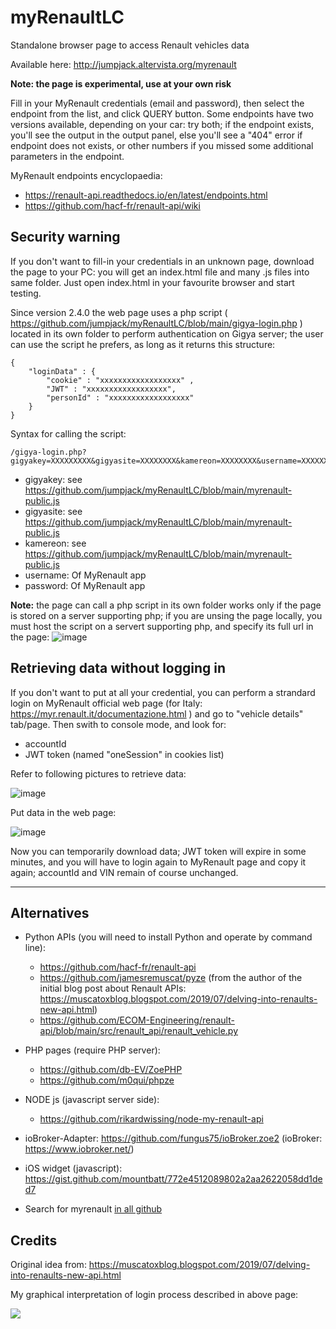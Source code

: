 # myRenaultLC
 Standalone browser page to access Renault vehicles data
 
Available here: http://jumpjack.altervista.org/myrenault
 
 **Note: the page is experimental, use at your own risk**

Fill in your MyRenault credentials (email and password), then select the endpoint from the list, and click QUERY button. Some endpoints have two versions available, depending on your car: try both; if the endpoint exists, you'll see the output in the output panel, else you'll see a "404" error if endpoint does not exists, or other numbers if you missed some additional parameters in the endpoint.

MyRenault endpoints encyclopaedia:

 - https://renault-api.readthedocs.io/en/latest/endpoints.html
 - https://github.com/hacf-fr/renault-api/wiki

Security warning
----------------

If you don't want to fill-in your credentials in an unknown page, download the page to your PC: you will get an index.html file and many .js files into same folder. Just open index.html in your favourite browser and start testing.

Since version 2.4.0 the web page uses a php script ( https://github.com/jumpjack/myRenaultLC/blob/main/gigya-login.php ) located in its own folder to perform authentication on Gigya server; the user can use the script he prefers, as long as it returns this structure:


	{
		"loginData" : {
			"cookie" : "xxxxxxxxxxxxxxxxxx" ,
			"JWT" : "xxxxxxxxxxxxxxxxxx",
			"personId" : "xxxxxxxxxxxxxxxxxx"
		}
	}

Syntax for calling the script:

    /gigya-login.php?gigyakey=XXXXXXXXX&gigyasite=XXXXXXXX&kamereon=XXXXXXXX&username=XXXXXXXXX&password=XXXXXXXX

- gigyakey:  see https://github.com/jumpjack/myRenaultLC/blob/main/myrenault-public.js
- gigyasite: see https://github.com/jumpjack/myRenaultLC/blob/main/myrenault-public.js
- kamereon:  see https://github.com/jumpjack/myRenaultLC/blob/main/myrenault-public.js
- username: Of MyRenault app
- password: Of MyRenault app

**Note:** the page can call a php script in its own folder works only if the page is stored on a server supporting php; if you are unsing the page locally, you must host the script on a servert supporting php, and specify its full url in the page:
![image](https://user-images.githubusercontent.com/1620953/147364680-367f55ae-96e9-44d6-b8c0-649293bde9b2.png)


## Retrieving data without logging in

If you don't want to put at all your credential, you can perform a strandard login on MyRenault official web page (for Italy: https://myr.renault.it/documentazione.html ) and go to "vehicle details" tab/page. Then swith to console mode, and look for:

 - accountId
 - JWT token (named "oneSession" in cookies list)

Refer to following pictures to retrieve data:

![image](https://user-images.githubusercontent.com/1620953/138456497-f29f10ee-8087-4c30-b76e-96dd162ea2fc.png)

Put data in the web page:

![image](https://user-images.githubusercontent.com/1620953/138456802-0872e44e-d148-46a7-a9de-111b2fc78912.png)

Now you can temporarily download data; JWT token will expire in some minutes, and you will have to login again to MyRenault page and copy it again; accountId and VIN remain of course unchanged.

---------

Alternatives
-------------

 - Python APIs (you will need to install Python and operate by command line):
    - https://github.com/hacf-fr/renault-api  
    - https://github.com/jamesremuscat/pyze (from the author of the initial blog post about Renault APIs: https://muscatoxblog.blogspot.com/2019/07/delving-into-renaults-new-api.html)
    - https://github.com/ECOM-Engineering/renault-api/blob/main/src/renault_api/renault_vehicle.py

 - PHP pages (require PHP server):
   - https://github.com/db-EV/ZoePHP
   - https://github.com/m0qui/phpze

- NODE js (javascript server side):
   - https://github.com/rikardwissing/node-my-renault-api
 
 
 - ioBroker-Adapter: https://github.com/fungus75/ioBroker.zoe2  (ioBroker: https://www.iobroker.net/)
 - iOS widget (javascript): https://gist.github.com/mountbatt/772e4512089802a2aa2622058dd1ded7


 - Search for myrenault <a href="https://github.com/search?q=myrenault">in all github</a>

Credits
-------

Original idea from: https://muscatoxblog.blogspot.com/2019/07/delving-into-renaults-new-api.html

My graphical interpretation of login process described in above page:

<img src="login-schematic.png">
